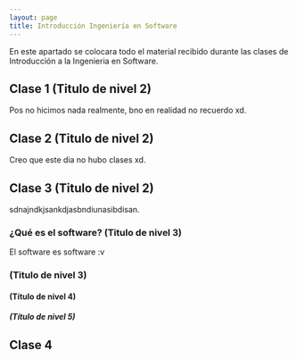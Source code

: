 ```yaml
---
layout: page
title: Introducción Ingeniería en Software
---
```


En este apartado se colocara todo el material recibido durante las clases de Introducción a la Ingenieria en Software.

<!--<De aquí para abajo estarian lo que se veria en cada clase segun el plan de clase y en funcion de las diapositivas dadas por el profe??>-->

## Clase 1 (Titulo de nivel 2)
Pos no hicimos nada realmente, bno en realidad no recuerdo xd.

## Clase 2 (Titulo de nivel 2)
Creo que este dia no hubo clases xd.

## Clase 3 (Titulo de nivel 2)
sdnajndkjsankdjasbndiunasibdisan.

### ¿Qué es el software? (Titulo de nivel 3)
El software es software :v

### (Titulo de nivel 3)

#### (Título de nivel 4)

##### (Título de nivel 5)

## Clase 4


<!--<Ejemplo de como se iria estructurando>-->
